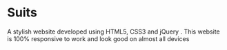 # Suits
A stylish website developed using HTML5, CSS3 and jQuery . This website is 100% responsive to work and look good on almost all devices
